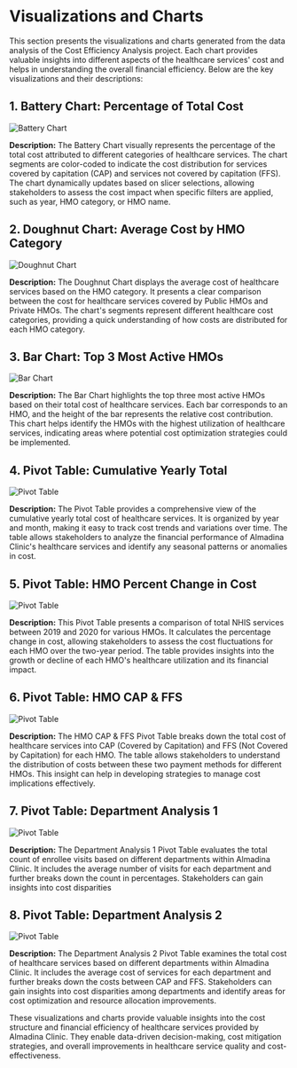 # Visualizations and Charts

This section presents the visualizations and charts generated from the data analysis of the Cost Efficiency Analysis project. Each chart provides valuable insights into different aspects of the healthcare services' cost and helps in understanding the overall financial efficiency. Below are the key visualizations and their descriptions:

## 1. Battery Chart: Percentage of Total Cost

![Battery Chart](https://i.imgur.com/tX2dCvB.png)

**Description:**
The Battery Chart visually represents the percentage of the total cost attributed to different categories of healthcare services. The chart segments are color-coded to indicate the cost distribution for services covered by capitation (CAP) and services not covered by capitation (FFS). The chart dynamically updates based on slicer selections, allowing stakeholders to assess the cost impact when specific filters are applied, such as year, HMO category, or HMO name.

## 2. Doughnut Chart: Average Cost by HMO Category

![Doughnut Chart](https://i.imgur.com/sRRAEkX.png)

**Description:**
The Doughnut Chart displays the average cost of healthcare services based on the HMO category. It presents a clear comparison between the cost for healthcare services covered by Public HMOs and Private HMOs. The chart's segments represent different healthcare cost categories, providing a quick understanding of how costs are distributed for each HMO category.

## 3. Bar Chart: Top 3 Most Active HMOs

![Bar Chart](https://i.imgur.com/Cn01lkm.png)

**Description:**
The Bar Chart highlights the top three most active HMOs based on their total cost of healthcare services. Each bar corresponds to an HMO, and the height of the bar represents the relative cost contribution. This chart helps identify the HMOs with the highest utilization of healthcare services, indicating areas where potential cost optimization strategies could be implemented.

## 4. Pivot Table: Cumulative Yearly Total

![Pivot Table](https://i.imgur.com/w7Nkdvs.png)

**Description:**
The Pivot Table provides a comprehensive view of the cumulative yearly total cost of healthcare services. It is organized by year and month, making it easy to track cost trends and variations over time. The table allows stakeholders to analyze the financial performance of Almadina Clinic's healthcare services and identify any seasonal patterns or anomalies in cost.

## 5. Pivot Table: HMO Percent Change in Cost

![Pivot Table](https://i.imgur.com/48LLwLO.png)

**Description:**
This Pivot Table presents a comparison of total NHIS services between 2019 and 2020 for various HMOs. It calculates the percentage change in cost, allowing stakeholders to assess the cost fluctuations for each HMO over the two-year period. The table provides insights into the growth or decline of each HMO's healthcare utilization and its financial impact.

## 6. Pivot Table: HMO CAP & FFS

![Pivot Table](https://i.imgur.com/8Sw4Sp7.png)

**Description:**
The HMO CAP & FFS Pivot Table breaks down the total cost of healthcare services into CAP (Covered by Capitation) and FFS (Not Covered by Capitation) for each HMO. The table allows stakeholders to understand the distribution of costs between these two payment methods for different HMOs. This insight can help in developing strategies to manage cost implications effectively.

## 7. Pivot Table:  Department Analysis 1

![Pivot Table](https://i.imgur.com/ksthsFB.png)

**Description:**
The Department Analysis 1 Pivot Table evaluates the total count of enrollee visits based on different departments within Almadina Clinic. It includes the average number of visits for each department and further breaks down the count in percentages. Stakeholders can gain insights into cost disparities

## 8. Pivot Table: Department Analysis 2

![Pivot Table](https://i.imgur.com/ClZeRCU.png)

**Description:**
The Department Analysis 2 Pivot Table examines the total cost of healthcare services based on different departments within Almadina Clinic. It includes the average cost of services for each department and further breaks down the costs between CAP and FFS. Stakeholders can gain insights into cost disparities among departments and identify areas for cost optimization and resource allocation improvements.

These visualizations and charts provide valuable insights into the cost structure and financial efficiency of healthcare services provided by Almadina Clinic. They enable data-driven decision-making, cost mitigation strategies, and overall improvements in healthcare service quality and cost-effectiveness.
